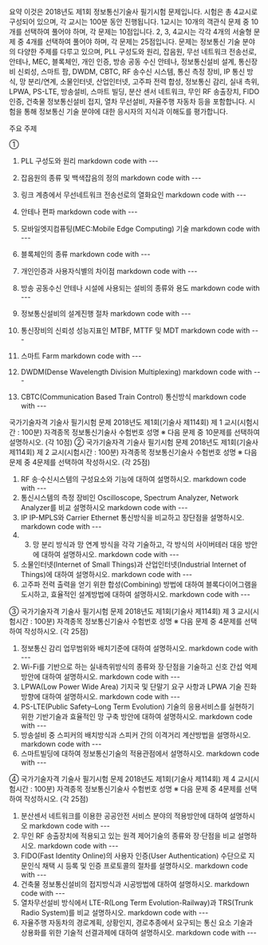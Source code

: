 요약
이것은 2018년도 제1회 정보통신기술사 필기시험 문제입니다. 시험은 총 4교시로 구성되어 있으며, 각 교시는 100분 동안 진행됩니다. 1교시는 10개의 객관식 문제 중 10개를 선택하여 풀어야 하며, 각 문제는 10점입니다. 2, 3, 4교시는 각각 4개의 서술형 문제 중 4개를 선택하여 풀어야 하며, 각 문제는 25점입니다. 문제는 정보통신 기술 분야의 다양한 주제를 다루고 있으며, PLL 구성도와 원리, 잡음원, 무선 네트워크 전송선로, 안테나, MEC, 블록체인, 개인 인증, 방송 공동 수신 안테나, 정보통신설비 설계, 통신장비 신뢰성, 스마트 팜, DWDM, CBTC, RF 송수신 시스템, 통신 측정 장비, IP 통신 방식, 망 분리/연계, 소물인터넷, 산업인터넷, 고주파 전력 합성, 정보통신 감리, 실내 측위, LPWA, PS-LTE, 방송설비, 스마트 빌딩, 분산 센서 네트워크, 무인 RF 송출장치, FIDO 인증, 건축물 정보통신설비 접지, 열차 무선설비, 자율주행 자동차 등을 포함합니다. 시험을 통해 정보통신 기술 분야에 대한 응시자의 지식과 이해도를 평가합니다.

주요 주제

① 

1. PLL 구성도와 원리    markdown code with ---
2. 잡음원의 종류 및 백색잡음의 정의    markdown code with ---
3. 링크 계층에서 무선네트워크 전송선로의 열화요인    markdown code with ---
4. 안테나 편파    markdown code with ---
5. 모바일엣지컴퓨팅(MEC:Mobile Edge Computing) 기술    markdown code with ---
6. 블록체인의 종류    markdown code with ---
7. 개인인증과 사용자식별의 차이점    markdown code with ---
8. 방송 공동수신 안테나 시설에 사용되는 설비의 종류와 용도    markdown code with ---
9. 정보통신설비의 설계진행 절차    markdown code with ---
10. 통신장비의 신뢰성 성능지표인 MTBF, MTTF 및 MDT
   markdown code with ---

11. 스마트 Farm    markdown code with ---

12. DWDM(Dense Wavelength Division Multiplexing)    markdown code with ---

13. CBTC(Communication Based Train Control) 통신방식    markdown code with ---


국가기술자격 기술사 필기시험 문제
2018년도 제1회(기술사 제114회) 제 1 교시(시험시간 : 100분)
자격종목 정보통신기술사 수험번호 성명
※ 다음 문제 중 10문제를 선택하여 설명하시오. (각 10점)
② 국가기술자격 기술사 필기시험 문제
2018년도 제1회(기술사 제114회) 제 2 교시(시험시간 : 100분)
자격종목 정보통신기술사 수험번호 성명
※ 다음 문제 중 4문제를 선택하여 작성하시오. (각 25점)
1. RF 송·수신시스템의 구성요소와 기능에 대하여 설명하시오.    markdown code with ---
2. 통신시스템의 측정 장비인 Oscilloscope, Spectrum Analyzer, Network Analyzer를 비교 설명하시오    markdown code with ---
3. IP IP-MPLS와 Carrier Ethernet 통신방식을 비교하고 장단점을 설명하시오.    markdown code with ---
4. 3. 망 분리 방식과 망 연계 방식을 각각 기술하고, 각 방식의 사이버테러 대응 방안에 대하여 설명하시오.    markdown code with ---
5. 소물인터넷(Internet of Small Things)과 산업인터넷(Industrial Internet of Things)에 대하여 설명하시오.    markdown code with ---
6. 고주파 전력 출력을 얻기 위한 합성(Combining) 방법에 대하여 블록다이어그램을 도시하고, 효율적인 설계방법에 대하여 설명하시오.    markdown code with ---

③ 국가기술자격 기술사 필기시험 문제
2018년도 제1회(기술사 제114회) 제 3 교시(시험시간 : 100분)
자격종목 정보통신기술사 수험번호 성명
※ 다음 문제 중 4문제를 선택하여 작성하시오. (각 25점)
1. 정보통신 감리 업무범위와 배치기준에 대하여 설명하시오.    markdown code with ---
2. Wi-Fi를 기반으로 하는 실내측위방식의 종류와 장·단점을 기술하고 신호
간섭 억제방안에 대하여 설명하시오.    markdown code with ---
3. LPWA(Low Power Wide Area) 기지국 및 단말기 요구 사항과 LPWA 기술
진화 방향에 대하여 설명하시오.    markdown code with ---
4. PS-LTE(Public Safety–Long Term Evolution) 기술의 응용서비스를 실현하기 
위한 기반기술과 효율적인 망 구축 방안에 대하여 설명하시오.     markdown code with ---
5. 방송설비 중 스피커의 배치방식과 스피커 간의 이격거리 계산방법을 설명하시오.   markdown code with ---
6. 스마트빌딩에 대하여 정보통신기술의 적용관점에서 설명하시오.   markdown code with ---

④ 국가기술자격 기술사 필기시험 문제
2018년도 제1회(기술사 제114회) 제 4 교시(시험시간 : 100분)
자격종목 정보통신기술사 수험번호 성명
※ 다음 문제 중 4문제를 선택하여 작성하시오. (각 25점)
1. 분산센서 네트워크를 이용한 공공안전 서비스 분야의 적용방안에 대하여
설명하시오   markdown code with ---
2. 무인 RF 송출장치에 적용되고 있는 원격 제어기술의 종류와 장·단점을 비교 설명하시오.   markdown code with ---
3. FIDO(Fast Identity Online)의 사용자 인증(User Authentication) 수단으로
지문인식 채택 시 등록 및 인증 프로토콜의 절차를 설명하시오.   markdown code with ---
4. 건축물 정보통신설비의 접지방식과 시공방법에 대하여 설명하시오.   markdown code with ---
5. 열차무선설비 방식에서 LTE-R(Long Term Evolution-Railway)과 TRS(Trunk Radio System)를 비교 설명하시오.   markdown code with ---
6. 자율주행 자동차의 경로계획, 상황인지, 경로추종에서 요구되는 통신 요소
기술과 상용화를 위한 기술적 선결과제에 대하여 설명하시오.   markdown code with ---